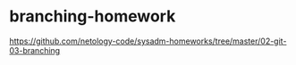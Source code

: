 # branching-homework
https://github.com/netology-code/sysadm-homeworks/tree/master/02-git-03-branching
